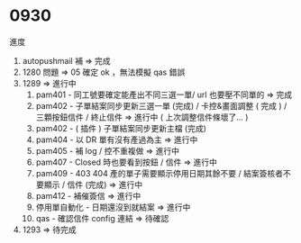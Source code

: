 # 0930
進度
1. autopushmail 補 => 完成
2. 1280 問題 => 05 確定 ok ，無法模擬 qas 錯誤
3. 1289 => 進行中
   1. pam401 - 同工號要確定能產出不同三選一單/ url 也要壓不同單的 => 完成
   2. pam402 - 子單結案同步更新三選一單 (完成) / 卡控&畫面調整 ( 完成 ) / 三顆按鈕信件 / 終止信件 => 進行中 ( 上次調整信件條壞了... )
   3. pam402 - ( 插件 ) 子單結案同步更新主檔 (完成) 
   4. pam404 - 以 DR 單有沒有產過為主 => 進行中
   5. pam405 - 補 log / 控不重複做 => 進行中
   6. pam407 - Closed 時也要看到按鈕 / 信件 => 進行中
   7. pam409 - 403 404 產的單子需要顯示停用日期其餘不要 / 結案簽核者不要顯示 / 信件 (完成) => 進行中
   8. pam412 - 補催簽信 => 進行中
   9. 停用單自動化 - 日期還沒到就結案 => 進行中
   10. qas - 確認信件 config 連結 => 待確認
4. 1293 => 待完成

